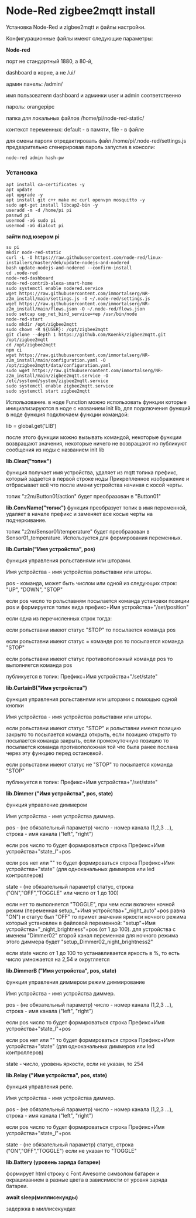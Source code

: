 # Node-Red zigbee2mqtt install

Установка Node-Red и zigbee2mqtt и файлы настройки.

Конфигурационные файлы имеют следующие параметры:

__Node-red__

порт не стандартный 1880, а 80-й,

dashboard в корне, а не /ui/

админ панель: /admin/

имя пользователя dashboard и админки user и admin соответственно

пароль: orangepipc

папка для локальных файлов /home/pi/node-red-static/

контекст переменных: default - в памяти, file - в файле

для смены пароля отредактировать файл /home/pi/.node-red/settings.js предварительно сгенерировав пароль запустив в консоли:
```
node-red admin hash-pw
```

### Установка

```
apt install ca-certificates -y
apt update
apt upgrade -y
apt install git c++ make mc curl openvpn mosquitto -y
sudo apt-get install libcap2-bin -y
useradd -m -d /home/pi pi
passwd pi
usermod -aG sudo pi
usermod -aG dialout pi
```
__зайти под юзером pi__

```
su pi
mkdir node-red-static
curl -L -O https://raw.githubusercontent.com/node-red/linux-installers/master/deb/update-nodejs-and-nodered 
bash update-nodejs-and-nodered --confirm-install
cd .node-red
node-red-dashboard
node-red-contrib-alexa-smart-home
sudo systemctl enable nodered.service
wget https://raw.githubusercontent.com/immortalserg/NR-z2m_install/main/settings.js -O ~/.node-red/settings.js
wget https://raw.githubusercontent.com/immortalserg/NR-z2m_install/main/flows.json -O ~/.node-red/flows.json
sudo setcap cap_net_bind_service=+ep /usr/bin/node
node-red-start
sudo mkdir /opt/zigbee2mqtt
sudo chown -R ${USER}: /opt/zigbee2mqtt
git clone --depth 1 https://github.com/Koenkk/zigbee2mqtt.git /opt/zigbee2mqtt
cd /opt/zigbee2mqtt
npm ci
wget https://raw.githubusercontent.com/immortalserg/NR-z2m_install/main/configuration.yaml -O /opt/zigbee2mqtt/data/configuration.yaml
sudo wget https://raw.githubusercontent.com/immortalserg/NR-z2m_install/main/zigbee2mqtt.service -O /etc/systemd/system/zigbee2mqtt.service
sudo systemctl enable zigbee2mqtt.service
sudo systemctl start zigbee2mqtt
```

Использование.
в ноде Function можно использовать функции которые инициализируются в ноде с названием init lib, для подключения функций в ноде функция подключаем функции командой:

lib = global.get('LIB') 

после этого функции можно вызывать командой, некоторые функции возвращают значения, некоторые ничего не возвращают но публикуют сообщения из ноды  с названием init lib

**lib.Clear("топик")**

функция получает имя устройства, удаляет из mqtt топика префикс, который задается в первой строке ноды Прикрепленное изображение и отбрасывает всё что после имени устройства начиная с косой черты.

топик "z2m/Button01/action" будет преобразован в "Button01"

**lib.ConvName("топик")**
функция преобразует топик в имя переменной, удаляет в начале префикс и заменяет все косые черты на подчеркивание.

топик "z2m/Sensor01/temperature" будет преобразован в Sensor01_temperature. Используется для формирования переменных.

**lib.Curtain("Имя устройства", pos)**

функция управления рольставнями или шторами.

Имя устройства - имя устройства рольставни или шторы.

pos - команда, может быть числом или одной из следующих строк: "UP", "DOWN", "STOP"

если pos число то рольставням посылается команда установки позиции pos и формируется топик вида префикс+Имя устройства+"/set/position"

если одна из перечисленных строк тогда:

если рольставни имеют статус "STOP" то посылается команда pos

если рольставни имеют статус = команде pos то посылается команда "STOP"

если рольставни имеют статус противоположный команде pos то выполняется команда pos

публикуется в топик: Префикс+Имя устройства+"/set/state"

**lib.CurtainB("Имя устройства")**

функция управления рольставнями или шторами с помощью одной кнопки

Имя устройства - имя устройства рольставни или шторы.

если рольставни имеют статус "STOP" и рольставни имеют позицию закрыто то посылается команда открыть, если позицию открыто то посылается команда закрыть, если промежуточную позицию то посылается команда противоположная той что была ранее послана через эту функцию перед остановкой.

если рольставни имеют статус не "STOP" то посылается команда "STOP"

публикуется в топик: Префикс+Имя устройства+"/set/state"

**lib.Dimmer ("Имя устройства", pos, state)**

функция управление диммером

Имя устройства - имя устройства диммер.

pos - (не обязательный параметр) число - номер канала (1,2,3 ...), строка - имя канала ("left", "right")

если pos число то будет формироваться строка Префикс+Имя устройства+"state_l"+pos

если pos нет или "" то будет формироваться строка Префикс+Имя устройства+"state" (для одноканальных диммеров или led контроллеров)

state - (не обязательный параметр) статус, строка ("ON","OFF","TOGGLE" или число от 1 до 100)

если нет то выполняется "TOGGLE", при чем если включен ночной режим (переменная setup_"+Имя устройства+"_night_auto"+pos равна "ON") и статус был "OFF" то примет значения яркости ночного режима который установлен в файловой переменной: "setup"+Имя устройства+"_night_brightness"+pos (от 1 до 100). для устройства c именем "Dimmer02" второй канал переменная для ночного режима этого диммера будет "setup_Dimmer02_night_brightness2"

если state число от 1 до 100 то устанавливается яркость в %, то есть число умножается на 2,54 и округляется

**lib.DimmerB ("Имя устройства", pos, state)**

функция управления диммером режим диммирование

Имя устройства - имя устройства диммер.

pos - (не обязательный параметр) число - номер канала (1,2,3 ...), строка - имя канала ("left", "right")

если pos число то будет формироваться строка Префикс+Имя устройства+"state_l"+pos

если pos нет или "" то будет формироваться строка Префикс+Имя устройства+"state" (для одноканальных диммеров или led контроллеров)

state - число, уровень яркости, если не указан, то 254

**lib.Relay ("Имя устройства", pos, state)**

функция управления реле.

Имя устройства - имя устройства диммер.

pos - (не обязательный параметр) число - номер канала (1,2,3 ...), строка - имя канала ("left", "right")

если pos число то будет формироваться строка Префикс+Имя устройства+"state_l"+pos

state - (не обязательный параметр) статус, строка ("ON","OFF","TOGGLE") если не указан то "TOGGLE"

**lib.Battery (уровень заряда батареи)**

формирует html строку с Font Awesome символом батареи и окрашиванием в разные цвета в зависимости от уровня заряда батареи. 

**await sleep(миллисекунды)**

задержка в миллисекундах
